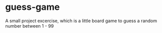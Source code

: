 # guess-game
A small project excercise, which is a little board game to guess a random number between 1 - 99
